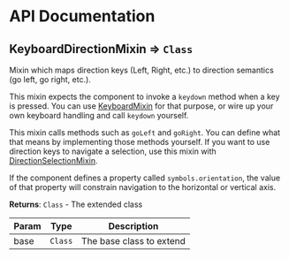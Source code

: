 # API Documentation
<a name="module_KeyboardDirectionMixin"></a>

## KeyboardDirectionMixin ⇒ <code>Class</code>
Mixin which maps direction keys (Left, Right, etc.) to direction semantics
(go left, go right, etc.).

This mixin expects the component to invoke a `keydown` method when a key is
pressed. You can use [KeyboardMixin](KeyboardMixin) for that
purpose, or wire up your own keyboard handling and call `keydown` yourself.

This mixin calls methods such as `goLeft` and `goRight`. You can define
what that means by implementing those methods yourself. If you want to use
direction keys to navigate a selection, use this mixin with
[DirectionSelectionMixin](DirectionSelectionMixin).

If the component defines a property called `symbols.orientation`, the value
of that property will constrain navigation to the horizontal or vertical axis.

**Returns**: <code>Class</code> - The extended class  

| Param | Type | Description |
| --- | --- | --- |
| base | <code>Class</code> | The base class to extend |

